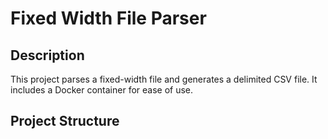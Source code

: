# Fixed Width File Parser

## Description
This project parses a fixed-width file and generates a delimited CSV file. It includes a Docker container for ease of use.

## Project Structure